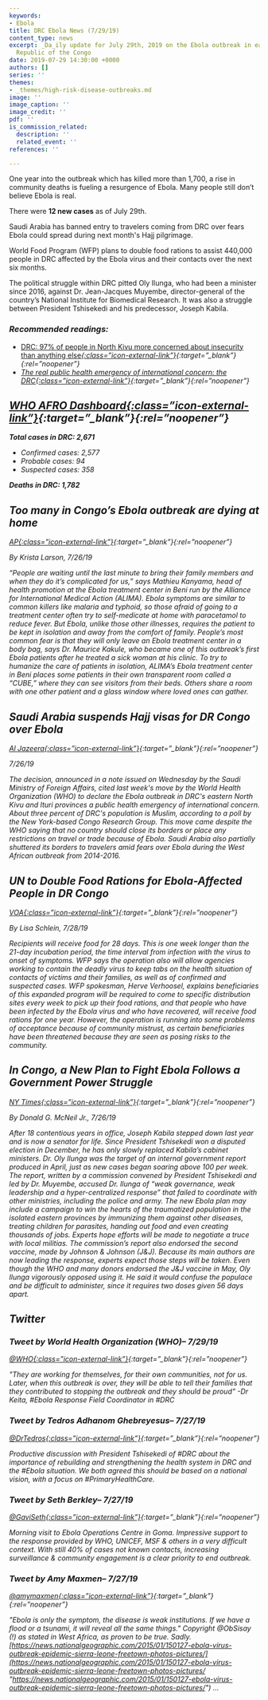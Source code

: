 ```yaml
---
keywords:
- Ebola
title: DRC Ebola News (7/29/19)
content_type: news
excerpt: _Da_ily update for July 29th, 2019 on the Ebola outbreak in eastern Democratic
  Republic of the Congo
date: 2019-07-29 14:30:00 +0000
authors: []
series: ''
themes:
- _themes/high-risk-disease-outbreaks.md
image: ''
image_caption: ''
image_credit: ''
pdf: ''
is_commission_related:
  description: ''
  related_event: ''
references: ''

---
```

One year into the outbreak which has killed more than 1,700, a rise in community deaths is fueling a resurgence of Ebola. Many people still don’t believe Ebola is real.

There were **12 new cases** as of July 29th.

Saudi Arabia has banned entry to travelers coming from DRC over fears Ebola could spread during next month's Hajj pilgrimage.

World Food Program (WFP) plans to double food rations to assist 440,000 people in DRC affected by the Ebola virus and their contacts over the next six months.

The political struggle within DRC pitted Oly Ilunga, who had been a minister since 2016, against Dr. Jean-Jacques Muyembe, director-general of the country’s National Institute for Biomedical Research. It was also a struggle between President Tshisekedi and his predecessor, Joseph Kabila.

### _Recommended readings:_

* [DRC: 97% of people in North Kivu more concerned about insecurity than anything else<i/>{:class=”icon-external-link”}](https://crofsblogs.typepad.com/h5n1/2019/07/drc-97-of-people-in-north-kivu-more-concerned-about-insecurity-than-anything-else.html?utm_source=Global+Health+NOW+Main+List&utm_campaign=a3461a8d69-EMAIL_CAMPAIGN_2019_07_26_06_36&utm_medium=email&utm_term=0_8d0d062dbd-a3461a8d69-2888645){:target=”_blank”}{:rel=”noopener”}
* [The real public health emergency of international concern: the DRC<i/>{:class=”icon-external-link”}](https://www.statnews.com/2019/07/25/ebola-real-public-health-emergency-drc/){:target=”_blank”}{:rel=”noopener”}

## [WHO AFRO Dashboard<i/>{:class=”icon-external-link”}](https://who.maps.arcgis.com/apps/opsdashboard/index.html#/e70c3804f6044652bc37cce7d8fcef6c){:target=”_blank”}{:rel=”noopener”}

**Total cases in DRC: 2,671**

* Confirmed cases: 2,577
* Probable cases: 94
* Suspected cases: 358

**Deaths in DRC: 1,782**

## Too many in Congo’s Ebola outbreak are dying at home

[_AP_<i/>{:class=”icon-external-link”}](https://www.apnews.com/1ddc22802784423e8263ac711cac9382){:target=”_blank”}{:rel=”noopener”}

_By Krista Larson, 7/26/19_

“People are waiting until the last minute to bring their family members and when they do it’s complicated for us,” says Mathieu Kanyama, head of health promotion at the Ebola treatment center in Beni run by the Alliance for International Medical Action (ALIMA). Ebola symptoms are similar to common killers like malaria and typhoid, so those afraid of going to a treatment center often try to self-medicate at home with paracetamol to reduce fever. But Ebola, unlike those other illnesses, requires the patient to be kept in isolation and away from the comfort of family. People’s most common fear is that they will only leave an Ebola treatment center in a body bag, says Dr. Maurice Kakule, who became one of this outbreak’s first Ebola patients after he treated a sick woman at his clinic. To try to humanize the care of patients in isolation, ALIMA’s Ebola treatment center in Beni places some patients in their own transparent room called a “CUBE,” where they can see visitors from their beds. Others share a room with one other patient and a glass window where loved ones can gather.

## Saudi Arabia suspends Hajj visas for DR Congo over Ebola

[_Al Jazeera_<i/>{:class=”icon-external-link”}](https://www.aljazeera.com/news/2019/07/saudi-arabia-suspends-visas-people-dr-congo-ebola-190726143929586.html){:target=”_blank”}{:rel=”noopener”}

_7/26/19_

The decision, announced in a note issued on Wednesday by the Saudi Ministry of Foreign Affairs, cited last week's move by the World Health Organization (WHO) to declare the Ebola outbreak in DRC's eastern North Kivu and Ituri provinces a public health emergency of international concern. About three percent of DRC's population is Muslim, according to a poll by the New York-based Congo Research Group. This move came despite the WHO saying that no country should close its borders or place any restrictions on travel or trade because of Ebola. Saudi Arabia also partially shuttered its borders to travelers amid fears over Ebola during the West African outbreak from 2014-2016.

## UN to Double Food Rations for Ebola-Affected People in DR Congo

[_VOA_<i/>{:class=”icon-external-link”}](https://www.voanews.com/africa/un-double-food-rations-ebola-affected-people-dr-congo){:target=”_blank”}{:rel=”noopener”}

_By Lisa Schlein, 7/28/19_

Recipients will receive food for 28 days. This is one week longer than the 21-day incubation period, the time interval from infection with the virus to onset of symptoms. WFP says the operation also will allow agencies working to contain the deadly virus to keep tabs on the health situation of contacts of victims and their families, as well as of confirmed and suspected cases. WFP spokesman, Herve Verhoosel, explains beneficiaries of this expanded program will be required to come to specific distribution sites every week to pick up their food rations, and that people who have been infected by the Ebola virus and who have recovered, will receive food rations for one year. However, the operation is running into some problems of acceptance because of community mistrust, as certain beneficiaries have been threatened because they are seen as posing risks to the community.

## In Congo, a New Plan to Fight Ebola Follows a Government Power Struggle

[_NY Times_<i/>{:class=”icon-external-link”}](https://www.nytimes.com/2019/07/26/health/ebola-africa.html?utm_source=Global+Health+NOW+Main+List&utm_campaign=a3461a8d69-EMAIL_CAMPAIGN_2019_07_26_06_36&utm_medium=email&utm_term=0_8d0d062dbd-a3461a8d69-2888645){:target=”_blank”}{:rel=”noopener”}

_By Donald G. McNeil Jr., 7/26/19_

After 18 contentious years in office, Joseph Kabila stepped down last year and is now a senator for life. Since President Tshisekedi won a disputed election in December, he has only slowly replaced Kabila’s cabinet ministers. Dr. Oly Ilunga was the target of an internal government report produced in April, just as new cases began soaring above 100 per week. The report, written by a commission convened by President Tshisekedi and led by Dr. Muyembe, accused Dr. Ilunga of “weak governance, weak leadership and a hyper-centralized response” that failed to coordinate with other ministries, including the police and army. The new Ebola plan may include a campaign to win the hearts of the traumatized population in the isolated eastern provinces by immunizing them against other diseases, treating children for parasites, handing out food and even creating thousands of jobs. Experts hope efforts will be made to negotiate a truce with local militias. The commission’s report also endorsed the second vaccine, made by Johnson & Johnson (J&J). Because its main authors are now leading the response, experts expect those steps will be taken. Even though the WHO and many donors endorsed the J&J vaccine in May, Oly Ilunga vigorously opposed using it. He said it would confuse the populace and be difficult to administer, since it requires two doses given 56 days apart.

## Twitter

### Tweet by World Health Organization (WHO)– 7/29/19

[@WHO<i/>{:class=”icon-external-link”}](https://twitter.com/WHO/status/1155765342557429760){:target=”_blank”}{:rel=”noopener”}

"They are working for themselves, for their own communities, not for us. Later, when this outbreak is over, they will be able to tell their families that they contributed to stopping the outbreak and they should be proud" -Dr Keita, #Ebola Response Field Coordinator in #DRC

### Tweet by Tedros Adhanom Ghebreyesus– 7/27/19

[@DrTedros<i/>{:class=”icon-external-link”}](https://twitter.com/DrTedros/status/1155207471709003778){:target=”_blank”}{:rel=”noopener”}

Productive discussion with President Tshisekedi of #DRC about the importance of rebuilding and strengthening the health system in DRC and the #Ebola situation. We both agreed this should be based on a national vision, with a focus on #PrimaryHealthCare.

### Tweet by Seth Berkley– 7/27/19

[@GaviSeth<i/>{:class=”icon-external-link”}](https://twitter.com/GaviSeth/status/1155096743324860417){:target=”_blank”}{:rel=”noopener”}

Morning visit to Ebola Operations Centre in Goma. Impressive support to the response provided by WHO, UNICEF, MSF & others in a very difficult context. With still 40% of cases not known contacts, increasing surveillance & community engagement is a clear priority to end outbreak.

### Tweet by Amy Maxmen– 7/27/19

[@amymaxmen<i/>{:class=”icon-external-link”}](https://twitter.com/amymaxmen/status/1155161464371417088){:target=”_blank”}{:rel=”noopener”}

"Ebola is only the symptom, the disease is weak institutions. If we have a flood or a tsunami, it will reveal all the same things." Copyright @ObSisay (!) as stated in West Africa, as proven to be true. Sadly. [https://news.nationalgeographic.com/2015/01/150127-ebola-virus-outbreak-epidemic-sierra-leone-freetown-photos-pictures/](https://news.nationalgeographic.com/2015/01/150127-ebola-virus-outbreak-epidemic-sierra-leone-freetown-photos-pictures/ "https://news.nationalgeographic.com/2015/01/150127-ebola-virus-outbreak-epidemic-sierra-leone-freetown-photos-pictures/") …